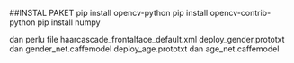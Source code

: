 ##INSTAL PAKET 
pip install opencv-python
pip install opencv-contrib-python
pip install numpy

dan perlu file
haarcascade_frontalface_default.xml
deploy_gender.prototxt dan gender_net.caffemodel
deploy_age.prototxt dan age_net.caffemodel
